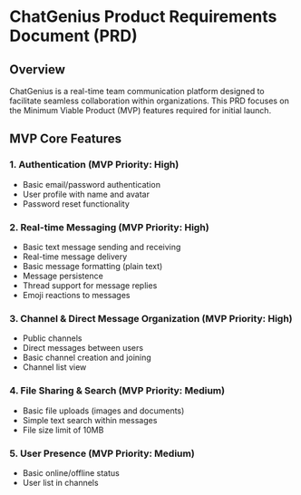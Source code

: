 # ChatGenius Product Requirements Document (PRD)

## Overview
ChatGenius is a real-time team communication platform designed to facilitate seamless collaboration within organizations. This PRD focuses on the Minimum Viable Product (MVP) features required for initial launch.

## MVP Core Features

### 1. Authentication (MVP Priority: High)
- Basic email/password authentication
- User profile with name and avatar
- Password reset functionality

### 2. Real-time Messaging (MVP Priority: High)
- Basic text message sending and receiving
- Real-time message delivery
- Basic message formatting (plain text)
- Message persistence
- Thread support for message replies
- Emoji reactions to messages

### 3. Channel & Direct Message Organization (MVP Priority: High)
- Public channels
- Direct messages between users
- Basic channel creation and joining
- Channel list view

### 4. File Sharing & Search (MVP Priority: Medium)
- Basic file uploads (images and documents)
- Simple text search within messages
- File size limit of 10MB

### 5. User Presence (MVP Priority: Medium)
- Basic online/offline status
- User list in channels


